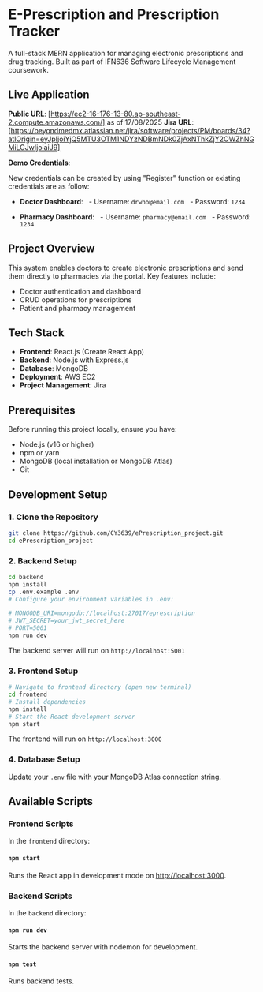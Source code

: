 # E-Prescription and Prescription Tracker

A full-stack MERN application for managing electronic prescriptions and drug tracking. Built as part of IFN636 Software Lifecycle Management coursework.
## Live Application

**Public URL**: [https://ec2-16-176-13-80.ap-southeast-2.compute.amazonaws.com/] as of 17/08/2025
**Jira URL**: [https://beyondmedmx.atlassian.net/jira/software/projects/PM/boards/34?atlOrigin=eyJpIjoiYjQ5MTU3OTM1NDYzNDBmNDk0ZjAxNThkZjY2OWZhNGMiLCJwIjoiaiJ9]

**Demo Credentials**:

New credentials can be created by using "Register" function or existing credentials are as follow:

- **Doctor Dashboard**:
  - Username: `drwho@email.com`
  - Password: `1234`

- **Pharmacy Dashboard**:
  - Username: `pharmacy@email.com`
  - Password: `1234`
## Project Overview

This system enables doctors to create electronic prescriptions and send them directly to pharmacies via the portal. Key features include:

- Doctor authentication and dashboard
- CRUD operations for prescriptions
- Patient and pharmacy management

## Tech Stack

- **Frontend**: React.js (Create React App)
- **Backend**: Node.js with Express.js
- **Database**: MongoDB
- **Deployment**: AWS EC2
- **Project Management**: Jira
## Prerequisites

Before running this project locally, ensure you have:
- Node.js (v16 or higher)
- npm or yarn
- MongoDB (local installation or MongoDB Atlas)
- Git
## Development Setup

### 1. Clone the Repository

```bash
git clone https://github.com/CY3639/ePrescription_project.git
cd ePrescription_project
```

### 2. Backend Setup

```bash
cd backend
npm install
cp .env.example .env
# Configure your environment variables in .env:

# MONGODB_URI=mongodb://localhost:27017/eprescription
# JWT_SECRET=your_jwt_secret_here
# PORT=5001
npm run dev

```
The backend server will run on `http://localhost:5001`

### 3. Frontend Setup

```bash
# Navigate to frontend directory (open new terminal)
cd frontend
# Install dependencies
npm install
# Start the React development server
npm start
```
The frontend will run on `http://localhost:3000`
### 4. Database Setup
Update your `.env` file with your MongoDB Atlas connection string.
## Available Scripts
### Frontend Scripts

In the `frontend` directory:
#### `npm start`

Runs the React app in development mode on [http://localhost:3000](http://localhost:3000).
### Backend Scripts

In the `backend` directory:
#### `npm run dev`
Starts the backend server with nodemon for development.
#### `npm test`
Runs backend tests.